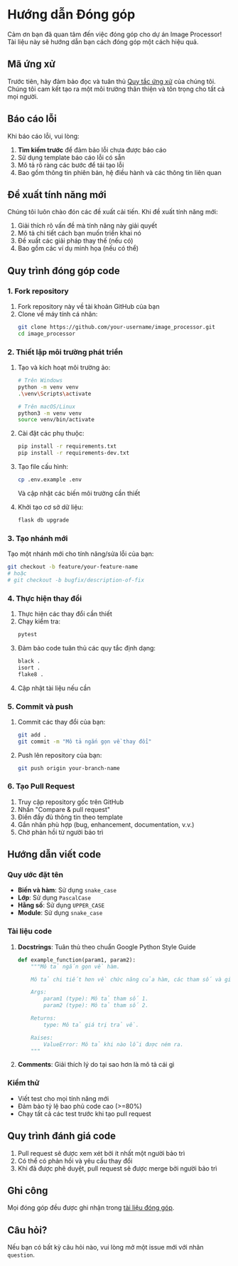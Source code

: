 # Hướng dẫn Đóng góp

Cảm ơn bạn đã quan tâm đến việc đóng góp cho dự án Image Processor! Tài liệu này sẽ hướng dẫn bạn cách đóng góp một cách hiệu quả.

## Mã ứng xử

Trước tiên, hãy đảm bảo đọc và tuân thủ [Quy tắc ứng xử](CODE_OF_CONDUCT.md) của chúng tôi. Chúng tôi cam kết tạo ra một môi trường thân thiện và tôn trọng cho tất cả mọi người.

## Báo cáo lỗi

Khi báo cáo lỗi, vui lòng:

1. **Tìm kiếm trước** để đảm bảo lỗi chưa được báo cáo
2. Sử dụng template báo cáo lỗi có sẵn
3. Mô tả rõ ràng các bước để tái tạo lỗi
4. Bao gồm thông tin phiên bản, hệ điều hành và các thông tin liên quan

## Đề xuất tính năng mới

Chúng tôi luôn chào đón các đề xuất cải tiến. Khi đề xuất tính năng mới:

1. Giải thích rõ vấn đề mà tính năng này giải quyết
2. Mô tả chi tiết cách bạn muốn triển khai nó
3. Đề xuất các giải pháp thay thế (nếu có)
4. Bao gồm các ví dụ minh họa (nếu có thể)

## Quy trình đóng góp code

### 1. Fork repository

1. Fork repository này về tài khoản GitHub của bạn
2. Clone về máy tính cá nhân:
   ```bash
   git clone https://github.com/your-username/image_processor.git
   cd image_processor
   ```

### 2. Thiết lập môi trường phát triển

1. Tạo và kích hoạt môi trường ảo:
   ```bash
   # Trên Windows
   python -m venv venv
   .\venv\Scripts\activate
   
   # Trên macOS/Linux
   python3 -m venv venv
   source venv/bin/activate
   ```

2. Cài đặt các phụ thuộc:
   ```bash
   pip install -r requirements.txt
   pip install -r requirements-dev.txt
   ```

3. Tạo file cấu hình:
   ```bash
   cp .env.example .env
   ```
   Và cập nhật các biến môi trường cần thiết

4. Khởi tạo cơ sở dữ liệu:
   ```bash
   flask db upgrade
   ```

### 3. Tạo nhánh mới

Tạo một nhánh mới cho tính năng/sửa lỗi của bạn:
```bash
git checkout -b feature/your-feature-name
# hoặc
# git checkout -b bugfix/description-of-fix
```

### 4. Thực hiện thay đổi

1. Thực hiện các thay đổi cần thiết
2. Chạy kiểm tra:
   ```bash
   pytest
   ```
3. Đảm bảo code tuân thủ các quy tắc định dạng:
   ```bash
   black .
   isort .
   flake8 .
   ```
4. Cập nhật tài liệu nếu cần

### 5. Commit và push

1. Commit các thay đổi của bạn:
   ```bash
   git add .
   git commit -m "Mô tả ngắn gọn về thay đổi"
   ```
2. Push lên repository của bạn:
   ```bash
   git push origin your-branch-name
   ```

### 6. Tạo Pull Request

1. Truy cập repository gốc trên GitHub
2. Nhấn "Compare & pull request"
3. Điền đầy đủ thông tin theo template
4. Gắn nhãn phù hợp (bug, enhancement, documentation, v.v.)
5. Chờ phản hồi từ người bảo trì

## Hướng dẫn viết code

### Quy ước đặt tên

- **Biến và hàm**: Sử dụng `snake_case`
- **Lớp**: Sử dụng `PascalCase`
- **Hằng số**: Sử dụng `UPPER_CASE`
- **Module**: Sử dụng `snake_case`

### Tài liệu code

1. **Docstrings**: Tuân thủ theo chuẩn Google Python Style Guide
   ```python
   def example_function(param1, param2):
       """Mô tả ngắn gọn về hàm.

       Mô tả chi tiết hơn về chức năng của hàm, các tham số và giá trị trả về.

       Args:
           param1 (type): Mô tả tham số 1.
           param2 (type): Mô tả tham số 2.

       Returns:
           type: Mô tả giá trị trả về.

       Raises:
           ValueError: Mô tả khi nào lỗi được ném ra.
       """
   ```

2. **Comments**: Giải thích lý do tại sao hơn là mô tả cái gì

### Kiểm thử

- Viết test cho mọi tính năng mới
- Đảm bảo tỷ lệ bao phủ code cao (>=80%)
- Chạy tất cả các test trước khi tạo pull request

## Quy trình đánh giá code

1. Pull request sẽ được xem xét bởi ít nhất một người bảo trì
2. Có thể có phản hồi và yêu cầu thay đổi
3. Khi đã được phê duyệt, pull request sẽ được merge bởi người bảo trì

## Ghi công

Mọi đóng góp đều được ghi nhận trong [tài liệu đóng góp](CONTRIBUTORS.md).

## Câu hỏi?

Nếu bạn có bất kỳ câu hỏi nào, vui lòng mở một issue mới với nhãn `question`.
